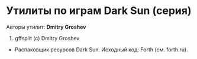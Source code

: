 ﻿# Утилиты по играм Dark Sun (серия)

Авторы утилит: **Dmitry Groshev**

1. gffsplit (c) Dmitry Groshev
 * Распаковщик ресурсов Dark Sun. Исходный код: Forth (см. forth.ru).